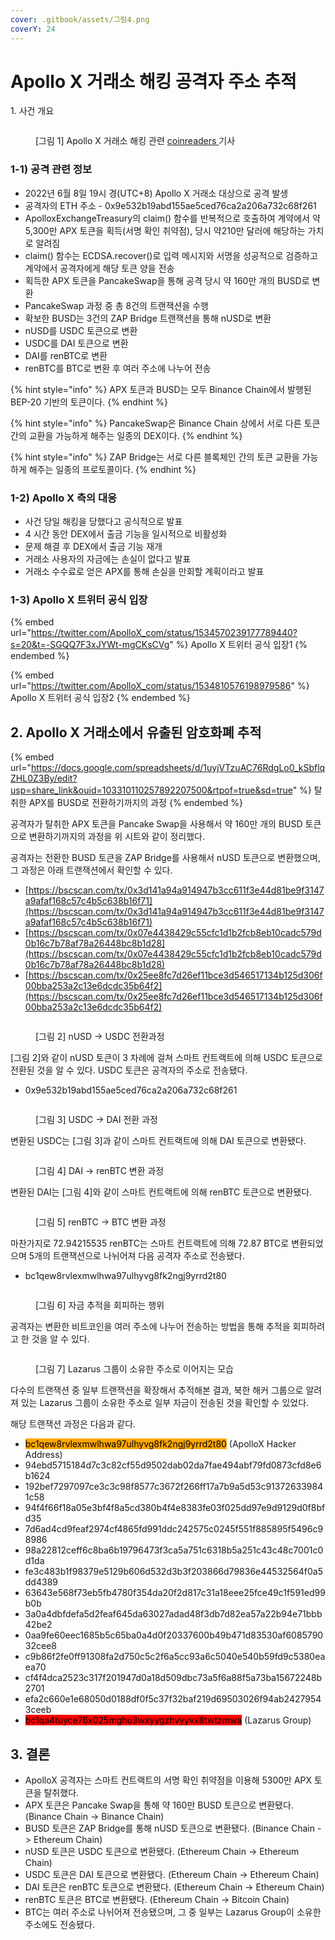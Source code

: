 ```yaml
---
cover: .gitbook/assets/그림4.png
coverY: 24
---
```


# Apollo X 거래소 해킹 공격자 주소 추적

1\. 사건 개요

<figure><img src=".gitbook/assets/image (9) (2).png" alt=""><figcaption><p>[그림 1] Apollo X 거래소 해킹 관련 <a href="http://coinreaders.com/35680">coinreaders </a>기사</p></figcaption></figure>



### 1-1) 공격 관련 정보

* 2022년 6월 8일 19시 경(UTC+8) Apollo X 거래소 대상으로 공격 발생
* 공격자의 ETH 주소 - 0x9e532b19abd155ae5ced76ca2a206a732c68f261
* ApolloxExchangeTreasury의 claim() 함수를 반복적으로 호출하여 계약에서 약 5,300만 APX 토큰을 획득(서명 확인 취약점), 당시 약210만 달러에 해당하는 가치로 알려짐
* claim() 함수는 ECDSA.recover()로 입력 메시지와 서명을 성공적으로 검증하고 계약에서 공격자에게 해당 토큰 양을 전송
* 획득한 APX 토큰을 PancakeSwap을 통해 공격 당시 약 160만 개의 BUSD로 변환
* PancakeSwap 과정 중 총 8건의 트랜잭션을 수행
* 확보한 BUSD는 3건의 ZAP Bridge 트랜잭션을 통해 nUSD로 변환
* nUSD를 USDC 토큰으로 변환
* USDC를 DAI 토큰으로 변환
* DAI를 renBTC로 변환
* renBTC를 BTC로 변환 후 여러 주소에 나누어 전송

{% hint style="info" %}
APX 토큰과 BUSD는 모두 Binance Chain에서 발행된 BEP-20 기반의 토큰이다.
{% endhint %}

{% hint style="info" %}
PancakeSwap은 Binance Chain 상에서 서로 다른 토큰 간의 교환을 가능하게 해주는 일종의 DEX이다.
{% endhint %}

{% hint style="info" %}
ZAP Bridge는 서로 다른 블록체인 간의 토큰 교환을 가능하게 해주는 일종의 프로토콜이다.
{% endhint %}



### 1-2) Apollo X 측의 대응

* 사건 당일 해킹을 당했다고 공식적으로 발표
* 4 시간 동안 DEX에서 출금 기능을 일시적으로 비활성화
* 문제 해결 후 DEX에서 출금 기능 재개
* 거래소 사용자의 자금에는 손실이 없다고 발표
* 거래소 수수료로 얻은 APX를 통해 손실을 만회할 계획이라고 발표



### 1-3) Apollo X 트위터 공식 입장

{% embed url="https://twitter.com/ApolloX_com/status/1534570239177789440?s=20&t=-SGQQ7F3xJYWt-mgCKsCVg" %}
Apollo X 트위터 공식 입장1
{% endembed %}

{% embed url="https://twitter.com/ApolloX_com/status/1534810576198979586" %}
Apollo X 트위터 공식 입장2
{% endembed %}



## 2. Apollo X 거래소에서 유출된 암호화폐 추적



{% embed url="https://docs.google.com/spreadsheets/d/1uyjVTzuAC76RdgLo0_kSbflqZHL0Z3By/edit?usp=share_link&ouid=103310110257892207500&rtpof=true&sd=true" %}
탈취한 APX를 BUSD로 전환하기까지의 과정
{% endembed %}



공격자가 탈취한 APX 토큰을 Pancake Swap을 사용해서 약 160만 개의 BUSD 토큰으로 변환하기까지의 과정을 위 시트와 같이 정리했다.



공격자는 전환한 BUSD 토큰을 ZAP Bridge를 사용해서 nUSD 토큰으로 변환했으며, 그 과정은 아래 트랜잭션에서 확인할 수 있다.

* [https://bscscan.com/tx/0x3d141a94a914947b3cc611f3e44d81be9f3147a9afaf168c57c4b5c638b16f71](https://bscscan.com/tx/0x3d141a94a914947b3cc611f3e44d81be9f3147a9afaf168c57c4b5c638b16f71)
* [https://bscscan.com/tx/0x07e4438429c55cfc1d1b2fcb8eb10cadc579d0b16c7b78af78a26448bc8b1d28](https://bscscan.com/tx/0x07e4438429c55cfc1d1b2fcb8eb10cadc579d0b16c7b78af78a26448bc8b1d28)
* [https://bscscan.com/tx/0x25ee8fc7d26ef11bce3d546517134b125d306f00bba253a2c13e6dcdc35b64f2](https://bscscan.com/tx/0x25ee8fc7d26ef11bce3d546517134b125d306f00bba253a2c13e6dcdc35b64f2)



<figure><img src=".gitbook/assets/image (35).png" alt=""><figcaption><p>[그림 2] nUSD -> USDC 전환과정</p></figcaption></figure>



\[그림 2]와 같이 nUSD 토큰이 3 차례에 걸쳐 스마트 컨트랙트에 의해 USDC 토큰으로 전환된 것을 알 수 있다. USDC 토큰은 공격자의 주소로 전송됐다.

* 0x9e532b19abd155ae5ced76ca2a206a732c68f261



<figure><img src=".gitbook/assets/image (4).png" alt=""><figcaption><p>[그림 3] USDC -> DAI 전환 과정</p></figcaption></figure>



변환된 USDC는 \[그림 3]과 같이 스마트 컨트랙트에 의해 DAI 토큰으로 변환됐다.



<figure><img src=".gitbook/assets/image (16).png" alt=""><figcaption><p>[그림 4] DAI -> renBTC 변환 과정</p></figcaption></figure>



변환된 DAI는 \[그림 4]와 같이 스마트 컨트랙트에 의해 renBTC 토큰으로 변환됐다.



<figure><img src=".gitbook/assets/image (15).png" alt=""><figcaption><p>[그림 5] renBTC -> BTC 변환 과정</p></figcaption></figure>



마찬가지로 72.94215535 renBTC는 스마트 컨트랙트에 의해 72.87 BTC로 변환되었으며 5개의 트랜잭션으로 나뉘어져 다음 공격자 주소로 전송됐다.

* bc1qew8rvlexmwlhwa97ulhyvg8fk2ngj9yrrd2t80



<figure><img src=".gitbook/assets/image (10).png" alt=""><figcaption><p>[그림 6] 자금 추적을 회피하는 행위</p></figcaption></figure>



공격자는 변환한 비트코인을 여러 주소에 나누어 전송하는 방법을 통해 추적을 회피하려고 한 것을 알 수 있다.



<figure><img src=".gitbook/assets/image.png" alt=""><figcaption><p>[그림 7] Lazarus 그룹이 소유한 주소로 이어지는 모습</p></figcaption></figure>



다수의 트랜잭션 중 일부 트랜잭션을 확장해서 추적해본 결과, 북한 해커 그룹으로 알려져 있는 Lazarus 그룹이 소유한 주소로 일부 자금이 전송된 것을 확인할 수 있었다.

해당 트랜잭션 과정은 다음과 같다.

* <mark style="background-color:orange;">bc1qew8rvlexmwlhwa97ulhyvg8fk2ngj9yrrd2t80</mark> (ApolloX Hacker Address)
* 94ebd5715184d7c3c82cf55d9502dab02da7fae494abf79fd0873cfd8e6b1624
* 192bef7297097ce3c3c98f8577c3672f266ff17a7b9a5d53c913726339841c58
* 94f4f66f18a05e3bf4f8a5cd380b4f4e8383fe03f025dd97e9d9129d0f8bfd35
* 7d6ad4cd9feaf2974cf4865fd991ddc242575c0245f551f885895f5496c98986
* 98a22812ceff6c8ba6b19796473f3ca5a751c6318b5a251c43c48c7001c0d1da
* fe3c483b1f98379e5129b606d532d3b3f203866d79836e44532564f0a5dd4389
* 63643e568f73eb5fb4780f354da20f2d817c31a18eee25fce49c1f591ed99b0b
* 3a0a4dbfdefa5d2feaf645da63027adad48f3db7d82ea57a22b94e71bbb42be2
* 0aa9fe60eec1685b5c65ba0a4d0f20337600b49b471d83530af608579032cee8
* c9b86f2fe0ff91308fa2d750c5c2f6a5cc93a6c5040e540b59fd9c5380eaea70
* cf4f4dca2523c317f201947d0a18d509dbc73a5f6a88f5a73ba15672248b2701
* efa2c660e1e68050d0188df0f5c37f32baf219d69503026f94ab24279543ceeb
* <mark style="background-color:red;">bc1qa4tuyce76x025mghu3wxyygzhvyyvx8twtzmwa</mark> (Lazarus Group)



## 3. 결론

* ApolloX 공격자는 스마트 컨트랙트의 서명 확인 취약점을 이용해 5300만 APX 토큰을 탈취했다.
* APX 토큰은 Pancake Swap을 통해 약 160만 BUSD 토큰으로 변환됐다. (Binance Chain -> Binance Chain)
* BUSD 토큰은 ZAP Bridge를 통해 nUSD 토큰으로 변환됐다. (Binance Chain -> Ethereum Chain)
* nUSD 토큰은 USDC 토큰으로 변환됐다. (Ethereum Chain -> Ethereum Chain)
* USDC 토큰은 DAI 토큰으로 변환됐다. (Ethereum Chain -> Ethereum Chain)
* DAI 토큰은 renBTC 토큰으로 변환됐다. (Ethereum Chain -> Ethereum Chain)
* renBTC 토큰은 BTC로 변환됐다. (Ethereum Chain -> Bitcoin Chain)
* BTC는 여러 주소로 나뉘어져 전송됐으며, 그 중 일부는 Lazarus Group이 소유한 주소에도 전송됐다.

